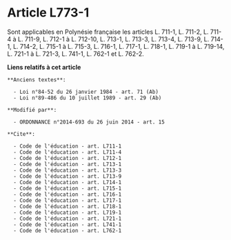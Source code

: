 # Article L773-1

Sont applicables en Polynésie française les articles L. 711-1, L. 711-2, L. 711-4 à L. 711-9, L. 712-1 à L. 712-10, L. 713-1,
L. 713-3, L. 713-4, 
L. 713-9, L. 714-1, L. 714-2, L. 715-1 à L. 715-3, L. 716-1, L. 717-1, L. 718-1, L. 719-1 à L. 719-14,    L. 721-1 à L.
721-3, L. 741-1, L. 762-1 et L. 762-2.

**Liens relatifs à cet article**

	**Anciens textes**:

	  - Loi n°84-52 du 26 janvier 1984 - art. 71 (Ab)
	  - Loi n°89-486 du 10 juillet 1989 - art. 29 (Ab)

	**Modifié par**:

	  - ORDONNANCE n°2014-693 du 26 juin 2014 - art. 15

	**Cite**:

	  - Code de l'éducation - art. L711-1
	  - Code de l'éducation - art. L711-4
	  - Code de l'éducation - art. L712-1
	  - Code de l'éducation - art. L713-1
	  - Code de l'éducation - art. L713-3
	  - Code de l'éducation - art. L713-9
	  - Code de l'éducation - art. L714-1
	  - Code de l'éducation - art. L715-1
	  - Code de l'éducation - art. L716-1
	  - Code de l'éducation - art. L717-1
	  - Code de l'éducation - art. L718-1
	  - Code de l'éducation - art. L719-1
	  - Code de l'éducation - art. L721-1
	  - Code de l'éducation - art. L741-1
	  - Code de l'éducation - art. L762-1
